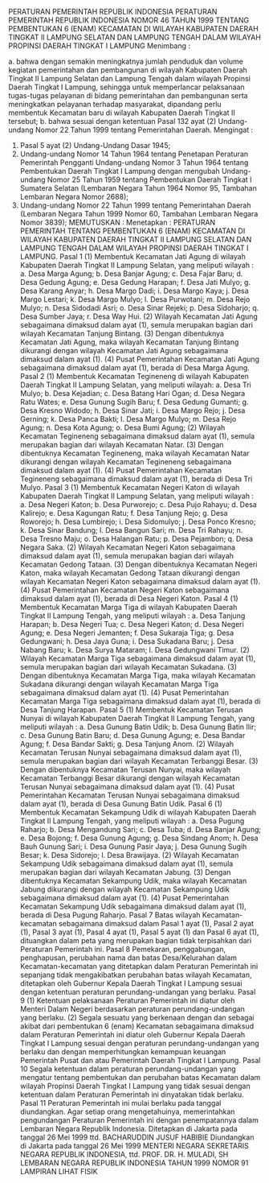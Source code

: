  PERATURAN PEMERINTAH REPUBLIK INDONESIA PERATURAN PEMERINTAH REPUBLIK INDONESIA NOMOR 46 TAHUN 1999 TENTANG PEMBENTUKAN 6 (ENAM) KECAMATAN DI WILAYAH KABUPATEN DAERAH TINGKAT II LAMPUNG SELATAN DAN LAMPUNG TENGAH DALAM WILAYAH PROPINSI DAERAH TINGKAT I LAMPUNG
Menimbang :

a. bahwa dengan semakin meningkatnya jumlah penduduk dan volume kegiatan pemerintahan dan pembangunan di wilayah Kabupaten Daerah Tingkat II Lampung Selatan dan Lampung Tengah dalam wilayah Propinsi Daerah Tingkat I Lampung, sehingga untuk memperlancar pelaksanaan tugas-tugas pelayanan di bidang pemerintahan dan pembangunan serta meningkatkan pelayanan terhadap masyarakat, dipandang perlu membentuk Kecamatan baru di wilayah Kabupaten Daerah Tingkat II tersebut;
b. bahwa sesuai dengan ketentuan Pasal 132 ayat (2) Undang-undang Nomor 22 Tahun 1999 tentang Pemerintahan Daerah.
Mengingat :

1. Pasal 5 ayat (2) Undang-Undang Dasar 1945;
2. Undang-undang Nomor 14 Tahun 1964 tentang Penetapan Peraturan Pemerintah Pengganti Undang-undang Nomor 3 Tahun 1964 tentang Pembentukan Daerah Tingkat I Lampung dengan mengubah Undang-undang Nomor 25 Tahun 1959 tentang Pembentukan Daerah Tingkat I Sumatera Selatan (Lembaran Negara Tahun 1964 Nomor 95, Tambahan Lembaran Negara Nomor 2688);
3. Undang-undang Nomor 22 Tahun 1999 tentang Pemerintahan Daerah (Lembaran Negara Tahun 1999 Nomor 60, Tambahan Lembaran Negara Nomor 3839);
MEMUTUSKAN :
 Menetapkan : PERATURAN PEMERINTAH TENTANG PEMBENTUKAN 6 (ENAM) KECAMATAN DI WILAYAH KABUPATEN DAERAH TINGKAT II LAMPUNG SELATAN DAN LAMPUNG TENGAH DALAM WILAYAH PROPINSI DAERAH TINGKAT I LAMPUNG.
Pasal 1
(1) Membentuk Kecamatan Jati Agung di wilayah Kabupaten Daerah Tingkat II Lampung Selatan, yang meliputi wilayah :
a. Desa Marga Agung;
b. Desa Banjar Agung;
c. Desa Fajar Baru;
d. Desa Gedung Agung;
e. Desa Gedung Harapan;
f. Desa Jati Mulyo;
g. Desa Karang Anyar;
h. Desa Margo Dadi;
i. Desa Margo Kaya;
j. Desa Margo Lestari;
k. Desa Margo Mulyo;
l. Desa Purwotani;
m. Desa Rejo Mulyo;
n. Desa Sidodadi Asri;
o. Desa Sinar Rejeki;
p. Desa Sidoharjo;
q. Desa Sumber Jaya;
r. Desa Way Hui.
(2) Wilayah Kecamatan Jati Agung sebagaimana dimaksud dalam ayat (1), semula merupakan bagian dari wilayah Kecamatan Tanjung Bintang.
(3) Dengan dibentuknya Kecamatan Jati Agung, maka wilayah Kecamatan Tanjung Bintang dikurangi dengan wilayah Kecamatan Jati Agung sebagaimana dimaksud dalam ayat (1).
(4) Pusat Pemerintahan Kecamatan Jati Agung sebagaimana dimaksud dalam ayat (1), berada di Desa Marga Agung.
Pasal 2
(1) Membentuk Kecamatan Tegineneng di wilayah Kabupaten Daerah Tingkat II Lampung Selatan, yang meliputi wilayah:
a. Desa Tri Mulyo;
b. Desa Kejadian;
c. Desa Batang Hari Ogan;
d. Desa Negara Ratu Wates;
e. Desa Gunung Sugih Baru;
f. Desa Gedung Gumanti;
g. Desa Kresno Widodo;
h. Desa Sinar Jati;
i. Desa Margo Rejo;
j. Desa Gerning;
k. Desa Panca Bakti;
l. Desa Margo Mulyo;
m. Desa Rejo Agung;
n. Desa Kota Agung;
o. Desa Bumi Agung;
(2) Wilayah Kecamatan Tegineneng sebagaimana dimaksud dalam ayat (1), semula merupakan bagian dari wilayah Kecamatan Natar.
(3) Dengan dibentuknya Kecamatan Tegineneng, maka wilayah Kecamatan Natar dikurangi dengan wilayah Kecamatan Tegineneng sebagaimana dimaksud dalam ayat (1).
(4) Pusat Pemerintahan Kecamatan Tegineneng sebagaimana dimaksud dalam ayat (1), berada di Desa Tri Mulyo.
Pasal 3
(1) Membentuk Kecamatan Negeri Katon di wilayah Kabupaten Daerah Tingkat II Lampung Selatan, yang meliputi wilayah :
a. Desa Negeri Katon;
b. Desa Purworejo;
c. Desa Pujo Rahayu;
d. Desa Kalirejo;
e. Desa Kagungan Ratu;
f. Desa Tanjung Rejo;
g. Desa Roworejo;
h. Desa Lumbirejo;
i. Desa Sidomulyo;
j. Desa Ponco Kresno;
k. Desa Sinar Bandung;
l. Desa Bangun Sari;
m. Desa Tri Rahayu;
n. Desa Tresno Maju;
o. Desa Halangan Ratu;
p. Desa Pejambon;
q. Desa Negara Saka.
(2) Wilayah Kecamatan Negeri Katon sebagaimana dimaksud dalam ayat (1), semula merupakan bagian dari wilayah Kecamatan Gedong Tataan.
(3) Dengan dibentuknya Kecamatan Negeri Katon, maka wilayah Kecamatan Gedong Tataan dikurangi dengan wilayah Kecamatan Negeri Katon sebagaimana dimaksud dalam ayat (1).
(4) Pusat Pemerintahan Kecamatan Negeri Katon sebagaimana dimaksud dalam ayat (1), berada di Desa Negeri Katon.
Pasal 4
(1) Membentuk Kecamatan Marga Tiga di wilayah Kabupaten Daerah Tingkat II Lampung Tengah, yang meliputi wilayah :
a. Desa Tanjung Harapan;
b. Desa Negeri Tua;
c. Desa Negeri Katon;
d. Desa Negeri Agung;
e. Desa Negeri Jemanten;
f. Desa Sukaraja Tiga;
g. Desa Gedungwani;
h. Desa Jaya Guna;
i. Desa Sukadana Baru;
j. Desa Nabang Baru;
k. Desa Surya Mataram;
l. Desa Gedungwani Timur.
(2) Wilayah Kecamatan Marga Tiga sebagaimana dimaksud dalam ayat (1), semula merupakan bagian dari wilayah Kecamatan Sukadana.
(3) Dengan dibentuknya Kecamatan Marga Tiga, maka wilayah Kecamatan Sukadana dikurangi dengan wilayah Kecamatan Marga Tiga sebagaimana dimaksud dalam ayat (1).
(4) Pusat Pemerintahan Kecamatan Marga Tiga sebagaimana dimaksud dalam ayat (1), berada di Desa Tanjung Harapan.
Pasal 5
(1) Membentuk Kecamatan Terusan Nunyai di wilayah Kabupaten Daerah Tingkat II Lampung Tengah, yang meliputi wilayah :
a. Desa Gunung Batin Udik;
b. Desa Gunung Batin Ilir;
c. Desa Gunung Batin Baru;
d. Desa Gunung Agung;
e. Desa Bandar Agung;
f. Desa Bandar Sakti;
g. Desa Tanjung Anom.
(2) Wilayah Kecamatan Terusan Nunyai sebagaimana dimaksud dalam ayat (1), semula merupakan bagian dari wilayah Kecamatan Terbanggi Besar.
(3) Dengan dibentuknya Kecamatan Terusan Nunyai, maka wilayah Kecamatan Terbanggi Besar dikurangi dengan wilayah Kecamatan Terusan Nunyai sebagaimana dimaksud dalam ayat (1).
(4) Pusat Pemerintahan Kecamatan Terusan Nunyai sebagaimana dimaksud dalam ayat (1), berada di Desa Gunung Batin Udik.
Pasal 6
(1) Membentuk Kecamatan Sekampung Udik di wilayah Kabupaten Daerah Tingkat II Lampung Tengah, yang meliputi wilayah :
a. Desa Pugung Raharjo;
b. Desa Mengandung Sari;
c. Desa Tuba;
d. Desa Banjar Agung;
e. Desa Bojong;
f. Desa Gunung Agung;
g. Desa Sindang Anom;
h. Desa Bauh Gunung Sari;
i. Desa Gunung Pasir Jaya;
j. Desa Gunung Sugih Besar;
k. Desa Sidorejo;
l. Desa Brawijaya.
(2) Wilayah Kecamatan Sekampung Udik sebagaimana dimaksud dalam ayat (1), semula merupakan bagian dari wilayah Kecamatan Jabung.
(3) Dengan dibentuknya Kecamatan Sekampung Udik, maka wilayah Kecamatan Jabung dikurangi dengan wilayah Kecamatan Sekampung Udik sebagaimana dimaksud dalam ayat (1).
(4) Pusat Pemerintahan Kecamatan Sekampung Udik sebagaimana dimaksud dalam ayat (1), berada di Desa Pugung Raharjo.
Pasal 7
Batas wilayah Kecamatan-kecamatan sebagaimana dimaksud dalam Pasal 1 ayat (1), Pasal 2 ayat (1), Pasal 3 ayat (1), Pasal 4 ayat (1), Pasal 5 ayat (1) dan Pasal 6 ayat (1), dituangkan dalam peta yang merupakan bagian tidak terpisahkan dari Peraturan Pemerintah ini.
Pasal 8
Pemekaran, penggabungan, penghapusan, perubahan nama dan batas Desa/Kelurahan dalam Kecamatan-kecamatan yang ditetapkan dalam Peraturan Pemerintah ini sepanjang tidak mengakibatkan perubahan batas wilayah Kecamatan, ditetapkan oleh Gubernur Kepala Daerah Tingkat I Lampung sesuai dengan ketentuan peraturan perundang-undangan yang berlaku.
Pasal 9
(1) Ketentuan pelaksanaan Peraturan Pemerintah ini diatur oleh Menteri Dalam Negeri berdasarkan peraturan perundang-undangan yang berlaku.
(2) Segala sesuatu yang berkenaan dengan dan sebagai akibat dari pembentukan 6 (enam) Kecamatan sebagaimana dimaksud dalam Peraturan Pemerintah ini diatur oleh Gubernur Kepala Daerah Tingkat I Lampung sesuai dengan peraturan perundang-undangan yang berlaku dan dengan memperhitungkan kemampuan keuangan Pemerintah Pusat dan atau Pemerintah Daerah Tingkat I Lampung.
Pasal 10
Segala ketentuan dalam peraturan perundang-undangan yang mengatur tentang pembentukan dan perubahan batas Kecamatan dalam wilayah Propinsi Daerah Tingkat I Lampung yang tidak sesuai dengan ketentuan dalam Peraturan Pemerintah ini dinyatakan tidak berlaku.
Pasal 11
Peraturan Pemerintah ini mulai berlaku pada tanggal diundangkan.
Agar setiap orang mengetahuinya, memerintahkan pengundangan Peraturan Pemerintah ini dengan penempatannya dalam Lembaran Negara Republik Indonesia. Ditetapkan di Jakarta pada tanggal 26 Mei 1999 ttd. BACHARUDDIN JUSUF HABIBIE Diundangkan di Jakarta pada tanggal 26 Mei 1999 MENTERI NEGARA SEKRETARIS NEGARA REPUBLIK INDONESIA, ttd. PROF. DR. H. MULADI, SH LEMBARAN NEGARA REPUBLIK INDONESIA TAHUN 1999 NOMOR 91 LAMPIRAN LIHAT FISIK
